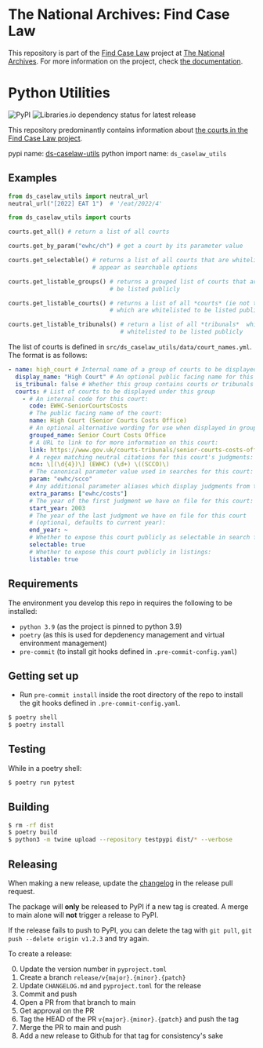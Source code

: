 # The National Archives: Find Case Law

This repository is part of the [Find Case Law](https://caselaw.nationalarchives.gov.uk/) project at [The National Archives](https://www.nationalarchives.gov.uk/). For more information on the project, check [the documentation](https://github.com/nationalarchives/ds-find-caselaw-docs).

# Python Utilities

![PyPI](https://img.shields.io/pypi/v/ds-caselaw-utils) ![Libraries.io dependency status for latest release](https://img.shields.io/librariesio/release/pypi/ds-caselaw-utils)

This repository predominantly contains information about [the courts in the Find Case Law project](courts.md).

pypi name: [ds-caselaw-utils](https://pypi.org/project/ds-caselaw-utils)
python import name: `ds_caselaw_utils`

## Examples

```python
from ds_caselaw_utils import neutral_url
neutral_url("[2022] EAT 1")  # '/eat/2022/4'

from ds_caselaw_utils import courts

courts.get_all() # return a list of all courts

courts.get_by_param("ewhc/ch") # get a court by its parameter value

courts.get_selectable() # returns a list of all courts that are whitelisted to
                        # appear as searchable options

courts.get_listable_groups() # returns a grouped list of courts that are whitelisted to
                             # be listed publicly

courts.get_listable_courts() # returns a list of all *courts* (ie not tribunals)
                             # which are whitelisted to be listed publicly

courts.get_listable_tribunals() # return a list of all *tribunals*  which are
                                # whitelisted to be listed publicly
```

The list of courts is defined in `src/ds_caselaw_utils/data/court_names.yml`. The format is as follows:

```yaml
- name: high_court # Internal name of a group of courts to be displayed together
  display_name: "High Court" # An optional public facing name for this group.
  is_tribunal: false # Whether this group contains courts or tribunals
  courts: # List of courts to be displayed under this group
    - # An internal code for this court:
      code: EWHC-SeniorCourtsCosts
      # The public facing name of the court:
      name: High Court (Senior Courts Costs Office)
      # An optional alternative wording for use when displayed in grouped format (defaults to 'name'):
      grouped_name: Senior Court Costs Office
      # A URL to link to for more information on this court:
      link: https://www.gov.uk/courts-tribunals/senior-courts-costs-office
      # A regex matching neutral citations for this court's judgments:
      ncn: \[(\d{4})\] (EWHC) (\d+) \((SCCO)\)
      # The canonical parameter value used in searches for this court:
      param: "ewhc/scco"
      # Any additional parameter aliases which display judgments from this court:
      extra_params: ["ewhc/costs"]
      # The year of the first judgment we have on file for this court:
      start_year: 2003
      # The year of the last judgment we have on file for this court
      # (optional, defaults to current year):
      end_year: ~
      # Whether to expose this court publicly as selectable in search filters:
      selectable: true
      # Whether to expose this court publicly in listings:
      listable: true
```

## Requirements

The environment you develop this repo in requires the following to be installed:

- `python 3.9` (as the project is pinned to python 3.9)
- `poetry` (as this is used for depdenency management and virtual environment management)
- `pre-commit` (to install git hooks defined in `.pre-commit-config.yaml`)

## Getting set up

- Run `pre-commit install` inside the root directory of the repo to install the git hooks defined in `.pre-commit-config.yaml`.

```bash
$ poetry shell
$ poetry install
```

## Testing

While in a poetry shell:

```bash
$ poetry run pytest
```

## Building

```bash
$ rm -rf dist
$ poetry build
$ python3 -m twine upload --repository testpypi dist/* --verbose
```

## Releasing

When making a new release, update the [changelog](CHANGELOG.md) in the release
pull request.

The package will **only** be released to PyPI if a new tag is created. A merge
to main alone will **not** trigger a release to PyPI.

If the release fails to push to PyPI, you can delete the tag with `git pull`, `git push --delete origin v1.2.3` and try again.

To create a release:

0. Update the version number in `pyproject.toml`
1. Create a branch `release/v{major}.{minor}.{patch}`
2. Update `CHANGELOG.md` and `pyproject.toml` for the release
3. Commit and push
4. Open a PR from that branch to main
5. Get approval on the PR
6. Tag the HEAD of the PR `v{major}.{minor}.{patch}` and push the tag
7. Merge the PR to main and push
8. Add a new release to Github for that tag for consistency's sake
